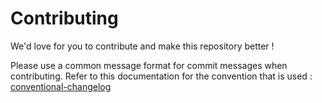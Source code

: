 # Contributing

We'd love for you to contribute and make this repository better !

Please use a common message format for commit messages when contributing.
Refer to this documentation for the convention that is used : [conventional-changelog](https://github.com/ajoslin/conventional-changelog/blob/master/conventions/angular.md)
